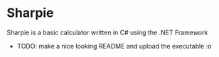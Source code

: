 # Sharpie
Sharpie is a basic calculator written in C# using the .NET Framework
- TODO: make a nice looking README and upload the executable :o
